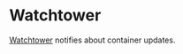 Watchtower
=========

[Watchtower](https://containrrr.dev/watchtower/) notifies about container
updates.

